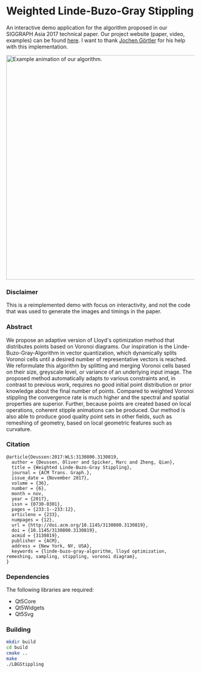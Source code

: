 # Weighted Linde-Buzo-Gray Stippling

An interactive demo application for the algorithm proposed in our SIGGRAPH Asia 2017 technical paper.
Our project website (paper, video, examples) can be found [here](http://graphics.uni-konstanz.de/publikationen/Deussen2017LindeBuzoGray/index.html).
I want to thank [Jochen Görtler](https://github.com/grtlr) for his help with this implementation.

<img src="https://github.com/MarcSpicker/LindeBuzoGrayStippling/blob/master/Bridge.gif?raw=true" alt="Example animation of our algorithm." width="800px" height="600px">

### Disclaimer
This is a reimplemented demo with focus on interactivity, and not the code that was used to generate the images and timings in the paper.


### Abstract
We propose an adaptive version of Lloyd's optimization method that distributes points based on Voronoi diagrams. Our inspiration is the Linde-Buzo-Gray-Algorithm in vector quantization, which dynamically splits Voronoi cells until a desired number of representative vectors is reached. We reformulate this algorithm by splitting and merging Voronoi cells based on their size, greyscale level, or variance of an underlying input image. The proposed method automatically adapts to various constraints and, in contrast to previous work, requires no good initial point distribution or prior knowledge about the final number of points. Compared to weighted Voronoi stippling the convergence rate is much higher and the spectral and spatial properties are superior. Further, because points are created based on local operations, coherent stipple animations can be produced. Our method is also able to produce good quality point sets in other fields, such as remeshing of geometry, based on local geometric features such as curvature.

### Citation
```
@article{Deussen:2017:WLS:3130800.3130819,
  author = {Deussen, Oliver and Spicker, Marc and Zheng, Qian},
  title = {Weighted Linde-Buzo-Gray Stippling},
  journal = {ACM Trans. Graph.},
  issue_date = {November 2017},
  volume = {36},
  number = {6},
  month = nov,
  year = {2017},
  issn = {0730-0301},
  pages = {233:1--233:12},
  articleno = {233},
  numpages = {12},
  url = {http://doi.acm.org/10.1145/3130800.3130819},
  doi = {10.1145/3130800.3130819},
  acmid = {3130819},
  publisher = {ACM},
  address = {New York, NY, USA},
  keywords = {linde-buzo-gray-algorithm, lloyd optimization, remeshing, sampling, stippling, voronoi diagram},
}
```

### Dependencies
The following libraries are required:
* Qt5Core
* Qt5Widgets
* Qt5Svg

### Building
```bash
mkdir build
cd build
cmake ..
make
./LBGStippling
```